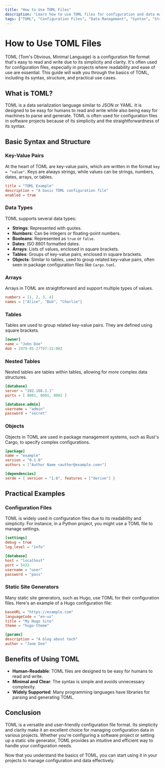 ```yaml
---
title: "How to Use TOML Files"
description: "Learn how to use TOML files for configuration and data management, including syntax, structure, and practical examples."
tags: ["TOML", "Configuration Files", "Data Management", "Syntax", "Structure", "Rust", "Hugo"]
---
```


# How to Use TOML Files

TOML (Tom's Obvious, Minimal Language) is a configuration file format that's easy to read and write due to its simplicity and clarity. It's often used for configuration files, especially in projects where readability and ease of use are essential. This guide will walk you through the basics of TOML, including its syntax, structure, and practical use cases.

## What is TOML?

TOML is a data serialization language similar to JSON or YAML. It is designed to be easy for humans to read and write while also being easy for machines to parse and generate. TOML is often used for configuration files in software projects because of its simplicity and the straightforwardness of its syntax.

## Basic Syntax and Structure

### Key-Value Pairs

At the heart of TOML are key-value pairs, which are written in the format `key = "value"`. Keys are always strings, while values can be strings, numbers, dates, arrays, or tables.

```toml
title = "TOML Example"
description = "A basic TOML configuration file"
enabled = true
```

### Data Types

TOML supports several data types:

- **Strings**: Represented with quotes.
- **Numbers**: Can be integers or floating-point numbers.
- **Booleans**: Represented as `true` or `false`.
- **Dates**: ISO 8601 formatted dates.
- **Arrays**: Lists of values, enclosed in square brackets.
- **Tables**: Groups of key-value pairs, enclosed in square brackets.
- **Objects**: Similar to tables, used to group related key-value pairs, often seen in package configuration files like `Cargo.toml`.

### Arrays

Arrays in TOML are straightforward and support multiple types of values.

```toml
numbers = [1, 2, 3, 4]
names = ["Alice", "Bob", "Charlie"]
```

### Tables

Tables are used to group related key-value pairs. They are defined using square brackets.

```toml
[owner]
name = "John Doe"
dob = 1979-05-27T07:32:00Z
```

### Nested Tables

Nested tables are tables within tables, allowing for more complex data structures.

```toml
[database]
server = "192.168.1.1"
ports = [ 8001, 8001, 8002 ]

[database.admin]
username = "admin"
password = "secret"
```

### Objects

Objects in TOML are used in package management systems, such as Rust's Cargo, to specify complex configurations.

```toml
[package]
name = "example"
version = "0.1.0"
authors = ["Author Name <author@example.com>"]

[dependencies]
serde = { version = "1.0", features = ["derive"] }
```

## Practical Examples

### Configuration Files

TOML is widely used in configuration files due to its readability and simplicity. For instance, in a Python project, you might use a TOML file to manage settings.

```toml
[settings]
debug = true
log_level = "info"

[database]
host = "localhost"
port = 5432
username = "user"
password = "pass"
```

### Static Site Generators

Many static site generators, such as Hugo, use TOML for their configuration files. Here's an example of a Hugo configuration file:

```toml
baseURL = "https://example.com"
languageCode = "en-us"
title = "My Hugo Site"
theme = "hugo-theme"

[params]
description = "A blog about tech"
author = "Jane Doe"
```

## Benefits of Using TOML

- **Human-Readable**: TOML files are designed to be easy for humans to read and write.
- **Minimal and Clear**: The syntax is simple and avoids unnecessary complexity.
- **Widely Supported**: Many programming languages have libraries for parsing and generating TOML.

## Conclusion

TOML is a versatile and user-friendly configuration file format. Its simplicity and clarity make it an excellent choice for managing configuration data in various projects. Whether you're configuring a software project or setting up a static site generator, TOML provides an intuitive and efficient way to handle your configuration needs.

Now that you understand the basics of TOML, you can start using it in your projects to manage configuration and data effectively.

